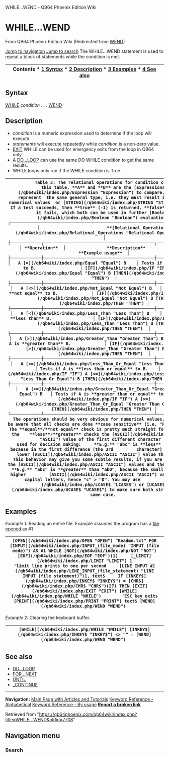 


WHILE...WEND - QB64 Phoenix Edition Wiki








# WHILE...WEND



From QB64 Phoenix Edition Wiki
(Redirected from [WEND](/qb64wiki/index.php?title=WEND&redirect=no "WEND"))


[Jump to navigation](#mw-head)
[Jump to search](#searchInput)
The WHILE...WEND statement is used to repeat a block of statements while the condition is met.


  






| Contents * [1 Syntax](#Syntax) * [2 Description](#Description) * [3 Examples](#Examples) * [4 See also](#See_also) |
| --- |


## Syntax


[WHILE](/qb64wiki/index.php/WHILE "WHILE") *condition*
.
.
.
[WEND](/qb64wiki/index.php/WEND "WEND")
  




## Description


* *condition* is a numeric expression used to determine if the loop will execute.
* *statements* will execute repeatedly while *condition* is a non-zero value.
* [EXIT](/qb64wiki/index.php/EXIT "EXIT") WHILE can be used for emergency exits from the loop in QB64 only.
* A [DO...LOOP](/qb64wiki/index.php/DO...LOOP "DO...LOOP") can use the same DO WHILE condition to get the same results.
* WHILE loops only run if the WHILE condition is True.


  






| ```          Table 3: The relational operations for condition checking.   In this table, **A** and **B** are the [Expressions](/qb64wiki/index.php/Expression "Expression") to compare. Both must represent  the same general type, i.e. they must result into either numerical values  or [STRING](/qb64wiki/index.php/STRING "STRING") values. If a test succeeds, then **true** (-1) is returned, **false** (0)      if it fails, which both can be used in further [Boolean](/qb64wiki/index.php/Boolean "Boolean") evaluations.  ┌─────────────────────────────────────────────────────────────────────────┐  │                          **[Relational Operations](/qb64wiki/index.php/Relational_Operations "Relational Operations")**                          │  ├────────────┬───────────────────────────────────────────┬────────────────┤  │ **Operation**  │                **Description**                │ **Example usage**  │  ├────────────┼───────────────────────────────────────────┼────────────────┤  │   A [=](/qb64wiki/index.php/Equal "Equal") B    │ Tests if A is **equal** to B.                 │ [IF](/qb64wiki/index.php/IF "IF") A [=](/qb64wiki/index.php/Equal "Equal") B [THEN](/qb64wiki/index.php/THEN "THEN")  │  ├────────────┼───────────────────────────────────────────┼────────────────┤  │   A [<>](/qb64wiki/index.php/Not_Equal "Not Equal") B   │ Tests if A is **not equal** to B.             │ [IF](/qb64wiki/index.php/IF "IF") A [<>](/qb64wiki/index.php/Not_Equal "Not Equal") B [THEN](/qb64wiki/index.php/THEN "THEN") │  ├────────────┼───────────────────────────────────────────┼────────────────┤  │   A [<](/qb64wiki/index.php/Less_Than "Less Than") B    │ Tests if A is **less than** B.                │ [IF](/qb64wiki/index.php/IF "IF") A [<](/qb64wiki/index.php/Less_Than "Less Than") B [THEN](/qb64wiki/index.php/THEN "THEN")  │  ├────────────┼───────────────────────────────────────────┼────────────────┤  │   A [>](/qb64wiki/index.php/Greater_Than "Greater Than") B    │ Tests if A is **greater than** B.             │ [IF](/qb64wiki/index.php/IF "IF") A [>](/qb64wiki/index.php/Greater_Than "Greater Than") B [THEN](/qb64wiki/index.php/THEN "THEN")  │  ├────────────┼───────────────────────────────────────────┼────────────────┤  │   A [<=](/qb64wiki/index.php/Less_Than_Or_Equal "Less Than Or Equal") B   │ Tests if A is **less than or equal** to B.    │ [IF](/qb64wiki/index.php/IF "IF") A [<=](/qb64wiki/index.php/Less_Than_Or_Equal "Less Than Or Equal") B [THEN](/qb64wiki/index.php/THEN "THEN") │  ├────────────┼───────────────────────────────────────────┼────────────────┤  │   A [>=](/qb64wiki/index.php/Greater_Than_Or_Equal "Greater Than Or Equal") B   │ Tests if A is **greater than or equal** to B. │ [IF](/qb64wiki/index.php/IF "IF") A [>=](/qb64wiki/index.php/Greater_Than_Or_Equal "Greater Than Or Equal") B [THEN](/qb64wiki/index.php/THEN "THEN") │  └────────────┴───────────────────────────────────────────┴────────────────┘    The operations should be very obvious for numerical values. For strings    be aware that all checks are done **case sensitive** (i.e. "Foo" <> "foo").    The **equal**/**not equal** check is pretty much straight forward, but for the    **less**/**greater** checks the [ASCII](/qb64wiki/index.php/ASCII "ASCII") value of the first different character is                           used for decision making:     **E.g.** "abc" is **less** than "abd", because in the first difference (the 3rd         character) the "c" has a lower [ASCII](/qb64wiki/index.php/ASCII "ASCII") value than the "d".     This behavior may give you some subtle results, if you are not aware of                    the [ASCII](/qb64wiki/index.php/ASCII "ASCII") values and the written case:     **E.g.** "abc" is **greater** than "abD", because the small letters have higher         [ASCII](/qb64wiki/index.php/ASCII "ASCII") values than the capital letters, hence "c" > "D". You may use         [LCASE$](/qb64wiki/index.php/LCASE$ "LCASE$") or [UCASE$](/qb64wiki/index.php/UCASE$ "UCASE$") to make sure both strings have the same case.  ``` |
| --- |


  




## Examples


*Example 1:* Reading an entire file. Example assumes the program has a [file opened](/qb64wiki/index.php/OPEN "OPEN") as #1





| ``` [OPEN](/qb64wiki/index.php/OPEN "OPEN") "Readme.txt" FOR [INPUT](/qb64wiki/index.php/INPUT_(file_mode) "INPUT (file mode)") AS #1 WHILE [NOT](/qb64wiki/index.php/NOT "NOT") [EOF](/qb64wiki/index.php/EOF "EOF")(1)     [_LIMIT](/qb64wiki/index.php/LIMIT "LIMIT") 1                                    'limit line prints to one per second     [LINE INPUT #](/qb64wiki/index.php/LINE_INPUT_(file_statement) "LINE INPUT (file statement)")1, text$     IF [INKEY$](/qb64wiki/index.php/INKEY$ "INKEY$") = [CHR$](/qb64wiki/index.php/CHR$ "CHR$")(27) THEN [EXIT](/qb64wiki/index.php/EXIT "EXIT") [WHILE](/qb64wiki/index.php/WHILE "WHILE")        'ESC key exits     [PRINT](/qb64wiki/index.php/PRINT "PRINT") text$ [WEND](/qb64wiki/index.php/WEND "WEND")  ``` |
| --- |


*Example 2:* Clearing the keyboard buffer.





| ``` [WHILE](/qb64wiki/index.php/WHILE "WHILE") [INKEY$](/qb64wiki/index.php/INKEY$ "INKEY$") <> "" : [WEND](/qb64wiki/index.php/WEND "WEND")  ``` |
| --- |


  




## See also


* [DO...LOOP](/qb64wiki/index.php/DO...LOOP "DO...LOOP")
* [FOR...NEXT](/qb64wiki/index.php/FOR...NEXT "FOR...NEXT")
* [UNTIL](/qb64wiki/index.php/UNTIL "UNTIL")
* [\_CONTINUE](/qb64wiki/index.php/CONTINUE "CONTINUE")


  






---


**Navigation:**
[Main Page with Articles and Tutorials](/qb64wiki/index.php/Main_Page "Main Page")
[Keyword Reference - Alphabetical](/qb64wiki/index.php/Keyword_Reference_-_Alphabetical "Keyword Reference - Alphabetical")
[Keyword Reference - By usage](/qb64wiki/index.php/Keyword_Reference_-_By_usage "Keyword Reference - By usage")
**[Report a broken link](https://qb64phoenix.com/forum/showthread.php?tid=2800)**  





Retrieved from "<https://qb64phoenix.com/qb64wiki/index.php?title=WHILE...WEND&oldid=7708>"




## Navigation menu








### Search





















